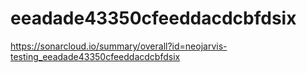 # eeadade43350cfeeddacdcbfdsix
https://sonarcloud.io/summary/overall?id=neojarvis-testing_eeadade43350cfeeddacdcbfdsix
